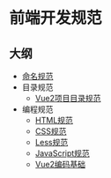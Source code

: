 # 前端开发规范

## 大纲

- [命名规范](./命名规范.md)
- 目录规范
  - [Vue2项目目录规范](Vue2项目目录规范)
- 编程规范
  - [HTML规范](./HTML规范.md)
  - [CSS规范](./CSS规范.md)
  - [Less规范](./Less规范.md)
  - [JavaScript规范](./JavaScript规范)
  - [Vue2编码基础](./Vue2编码基础.md)
